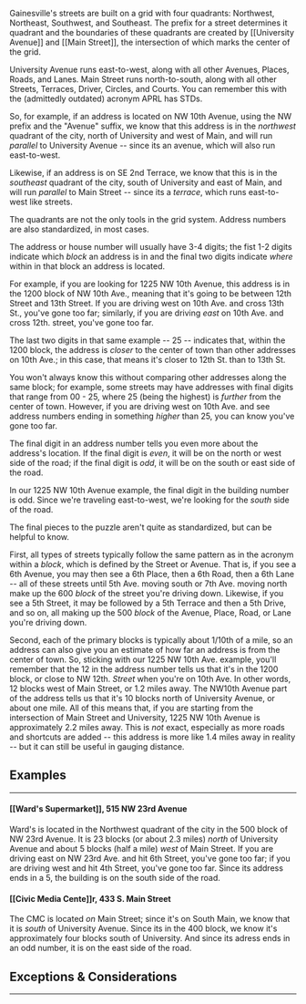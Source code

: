 Gainesville's streets are built on a grid with four quadrants: Northwest, Northeast, Southwest, and Southeast. The prefix for a street determines it quadrant and the boundaries of these quadrants are created by [[University Avenue]] and [[Main Street]], the intersection of which marks the center of the grid. 

University Avenue runs east-to-west, along with all other Avenues, Places, Roads, and Lanes. Main Street runs north-to-south, along with all other Streets, Terraces, Driver, Circles, and Courts. You can remember this with the (admittedly outdated) acronym APRL has STDs. 

So, for example, if an address is located on NW 10th Avenue, using the NW prefix and the "Avenue" suffix, we know that this address is in the *northwest* quadrant of the city, north of University and west of Main, and will run *parallel* to University Avenue -- since its an avenue, which will also run east-to-west. 

Likewise, if an address is on SE 2nd Terrace, we know that this is in the *southeast* quadrant of the city, south of University and east of Main, and will run *parallel* to Main Street -- since its a *terrace*, which runs east-to-west like streets. 

The quadrants are not the only tools in the grid system. Address numbers are also standardized, in most cases. 

The address or house number will usually have 3-4 digits; the fist 1-2 digits indicate which *block* an address is in and the final two digits indicate *where* within in that block an address is located. 

For example, if you are looking for 1225 NW 10th Avenue, this address is in the 1200 block of NW 10th Ave., meaning that it's going to be between 12th Street and 13th Street. If you are driving west on 10th Ave. and cross 13th St., you've gone too far; similarly, if you are driving *east* on 10th Ave. and cross 12th. street, you've gone too far. 

The last two digits in that same example -- 25 -- indicates that, within the 1200 block, the address is *closer* to the center of town than other addresses on 10th Ave.; in this case, that means it's closer to 12th St. than to 13th St. 

You won't always know this without comparing other addresses along the same block; for example, some streets may have addresses with final digits that range from 00 - 25, where 25 (being the highest) is *further* from the center of town. However, if you are driving west on 10th Ave. and see address numbers ending in something *higher* than 25, you can know you've gone too far. 

The final digit in an address number tells you even more about the address's location. If the final digit is *even*, it will be on the north or west side of the road; if the final digit is *odd*, it will be on the south or east side of the road. 

In our 1225 NW 10th Avenue example, the final digit in the building number is odd. Since we're traveling east-to-west, we're looking for the *south* side of the road. 

The final pieces to the puzzle aren't quite as standardized, but can be helpful to know. 

First, all types of streets typically follow the same pattern as in the acronym within a *block*, which is defined by the Street or Avenue. That is, if you see a 6th Avenue, you may then see a 6th Place, then a 6th Road, then a 6th Lane -- all of these streets until 5th Ave. moving south or 7th Ave. moving north make up the 600 *block* of the street you're driving down. Likewise, if you see a 5th Street, it may be followed by a 5th Terrace and then a 5th Drive, and so on, all making up the 500 *block* of the Avenue, Place, Road, or Lane you're driving down. 

Second, each of the primary blocks is typically about 1/10th of a mile, so an address can also give you an estimate of how far an address is from the center of town. So, sticking with our 1225 NW 10th Ave. example, you'll remember that the 12 in the address number tells us that it's in the 1200 block, or close to NW 12th. *Street* when you're on 10th Ave. In other words, 12 blocks west of Main Street, or 1.2 miles away. The NW10th Avenue part of the address tells us that it's 10 blocks north of University Avenue, or about one mile. All of this means that, if you are starting from the intersection of Main Street and University, 1225 NW 10th Avenue is approximately 2.2 miles away. This is *not* exact, especially as more roads and shortcuts are added -- this address is more like 1.4 miles away in reality -- but it can still be useful in gauging distance. 

## Examples
---
#### [[Ward's Supermarket]], 515 NW 23rd Avenue
Ward's is located in the Northwest quadrant of the city in the 500 block of NW 23rd Avenue. It is 23 blocks (or about 2.3 miles) *north* of University Avenue and about 5 blocks (half a mile) *west* of Main Street. If you are driving east on NW 23rd Ave. and hit 6th Street, you've gone too far; if you are driving west and hit 4th Street, you've gone too far. Since its address ends in a 5, the building is on the south side of the road. 

#### [[Civic Media Cente]]r, 433 S. Main Street
The CMC is located *on* Main Street; since it's on South Main, we know that it is *south* of University Avenue. Since its in the 400 block, we know it's approximately four blocks south of University. And since its adress ends in an odd number, it is on the east side of the road. 

## Exceptions & Considerations
---
